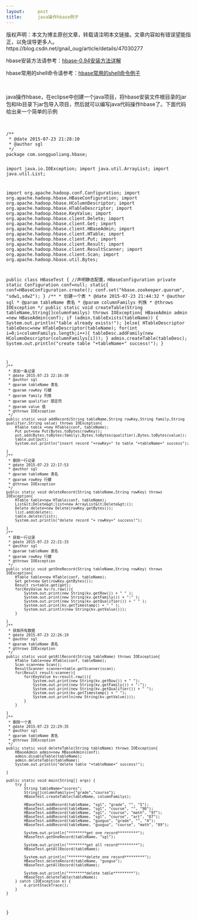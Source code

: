 ```yaml
---
layout:     post
title:      java操作hbase例子
---
```

<div id="article_content" class="article_content clearfix csdn-tracking-statistics" data-pid="blog" data-mod="popu_307" data-dsm="post">
								<div class="article-copyright">
					版权声明：本文为博主原创文章，转载请注明本文链接。文章内容如有错误望能指正，以免误导更多人。					https://blog.csdn.net/gnail_oug/article/details/47030277				</div>
								            <link rel="stylesheet" href="https://csdnimg.cn/release/phoenix/template/css/ck_htmledit_views-f76675cdea.css">
						<div class="htmledit_views" id="content_views">
                
<p>hbase安装方法请参考：<a href="http://blog.csdn.net/gnail_oug/article/details/46973429" rel="nofollow">hbase-0.94安装方法详解</a></p>
<p>hbase常用的shell命令请参考：<a href="http://blog.csdn.net/gnail_oug/article/details/46997997" rel="nofollow">hbase常用的shell命令例子</a></p>
<p><br></p>
<p>java操作hbase，在eclipse中创建一个java项目，将hbase安装文件根目录的jar包和lib目录下jar包导入项目，然后就可以编写java代码操作hbase了。下面代码给出来一个简单的示例</p>
<p><br></p>
<pre><code class="language-java">/**
 * @date 2015-07-23 21:28:10
 * @author sgl
 */
package com.songguoliang.hbase;

import java.io.IOException;
import java.util.ArrayList;
import java.util.List;

import org.apache.hadoop.conf.Configuration;
import org.apache.hadoop.hbase.HBaseConfiguration;
import org.apache.hadoop.hbase.HColumnDescriptor;
import org.apache.hadoop.hbase.HTableDescriptor;
import org.apache.hadoop.hbase.KeyValue;
import org.apache.hadoop.hbase.client.Delete;
import org.apache.hadoop.hbase.client.Get;
import org.apache.hadoop.hbase.client.HBaseAdmin;
import org.apache.hadoop.hbase.client.HTable;
import org.apache.hadoop.hbase.client.Put;
import org.apache.hadoop.hbase.client.Result;
import org.apache.hadoop.hbase.client.ResultScanner;
import org.apache.hadoop.hbase.client.Scan;
import org.apache.hadoop.hbase.util.Bytes;

public class HBaseTest {
	//声明静态配置，HBaseConfiguration
	private static Configuration conf=null;
	static{
		conf=HBaseConfiguration.create();
		conf.set("hbase.zookeeper.quorum", "sdw1,sdw2");
	}
	/**
	 * 创建一个表
	 * @date 2015-07-23 21:44:32
	 * @author sgl
	 * @param tableName 表名
	 * @param columnFamilys 列族
	 * @throws IOException
	 */
	public static void createTable(String tableName,String[]columnFamilys) throws IOException{
		HBaseAdmin admin =new HBaseAdmin(conf);
		if (admin.tableExists(tableName)) {
			System.out.println("table already exists!");
		}else{
			HTableDescriptor tableDesc=new HTableDescriptor(tableName);
			for(int i=0;i&lt;columnFamilys.length;i++){
				tableDesc.addFamily(new HColumnDescriptor(columnFamilys[i]));
			}
			admin.createTable(tableDesc);
			System.out.println("create table "+tableName+" success!");
		}
		
	}
	/**
	 * 添加一条记录
	 * @date 2015-07-23 22:16:30
	 * @author sgl
	 * @param tableName 表名
	 * @param rowKey 行健
	 * @param family 列族
	 * @param qualifier 限定符
	 * @param value 值
	 * @throws IOException
	 */
	public static void addRecord(String tableName,String rowKey,String family,String qualifier,String value) throws IOException{
		HTable table =new HTable(conf, tableName);
		Put put=new Put(Bytes.toBytes(rowKey));
		put.add(Bytes.toBytes(family),Bytes.toBytes(qualifier),Bytes.toBytes(value));
		table.put(put);
		System.out.println("insert record "+rowKey+" to table "+tableName+" success");
		
	}
	/**
	 * 删除一行记录
	 * @date 2015-07-23 22:17:53
	 * @author sgl
	 * @param tableName 表名
	 * @param rowKey 行健
	 * @throws IOException
	 */
	public static void deleteRecord(String tableName,String rowKey) throws IOException{
		HTable table=new HTable(conf, tableName);
		List&lt;Delete&gt;list=new ArrayList&lt;Delete&gt;();
		Delete delete=new Delete(rowKey.getBytes());
		list.add(delete);
		table.delete(list);
		System.out.println("delete record "+ rowKey+" success!");
		
	}
	/**
	 * 获取一行记录
	 * @date 2015-07-23 22:21:33
	 * @author sgl
	 * @param tableName 表名
	 * @param rowKey 行健
	 * @throws IOException 
	 */
	public static void getOneRecord(String tableName,String rowKey) throws IOException{
		HTable table=new HTable(conf, tableName);
		Get get=new Get(rowKey.getBytes());
		Result rs=table.get(get);
		for(KeyValue kv:rs.raw()){
			System.out.print(new String(kv.getRow()) + " " );       
            System.out.print(new String(kv.getFamily()) + ":" );       
            System.out.print(new String(kv.getQualifier()) + " " );       
            System.out.print(kv.getTimestamp() + " " );       
            System.out.println(new String(kv.getValue()));      
		}
		
	}
	/**
	 * 获取所有数据
	 * @date 2015-07-23 22:26:19
	 * @author sgl
	 * @param tableName 表名
	 * @throws IOException 
	 */
	public static void getAllRecord(String tableName) throws IOException{
		HTable table=new HTable(conf, tableName);
		Scan scan=new Scan();
		ResultScanner scanner=table.getScanner(scan);
		for(Result result:scanner){
			for(KeyValue kv:result.raw()){
				System.out.print(new String(kv.getRow()) + " ");       
                System.out.print(new String(kv.getFamily()) + ":");       
                System.out.print(new String(kv.getQualifier()) + " ");       
                System.out.print(kv.getTimestamp() + " ");       
                System.out.println(new String(kv.getValue()));   
			}
		}
		
	}
	/**
	 * 删除一个表
	 * @date 2015-07-23 22:29:35
	 * @author sgl
	 * @param tableName 表名
	 * @throws IOException 
	 */
	public static void deleteTable(String tableName) throws IOException{
		HBaseAdmin admin=new HBaseAdmin(conf);
		admin.disableTable(tableName);
		admin.deleteTable(tableName);
		System.out.println("delete table "+tableName+" success!");
		
	}
	
	public static void main(String[] args) {
		try {
			String tableName="scores";
			String[]columnFamilys={"grade","course"};
			HBaseTest.createTable(tableName, columnFamilys);
			
			HBaseTest.addRecord(tableName, "sgl", "grade", "", "5");
			HBaseTest.addRecord(tableName, "sgl", "course", "", "90");
			HBaseTest.addRecord(tableName, "sgl", "course", "math", "97");
			HBaseTest.addRecord(tableName, "sgl", "course", "art", "87");
			HBaseTest.addRecord(tableName, "guoguo", "grade", "", "4");
			HBaseTest.addRecord(tableName, "guoguo", "course", "math", "89");
			
			System.out.println("********get one record*********");
			HBaseTest.getOneRecord(tableName, "sgl");
			
			System.out.println("********get all record*********");
			HBaseTest.getAllRecord(tableName);
			
			System.out.println("********delete one record*********");
			HBaseTest.deleteRecord(tableName, "guoguo");
			HBaseTest.getAllRecord(tableName);
			
			System.out.println("********delete table*********");
			HBaseTest.deleteTable(tableName);
		} catch (IOException e) {
			e.printStackTrace();
		}
	}
}
</code></pre><br><br><p></p>
<p><br></p>
<p><br></p>
<p><br></p>
<p><br></p>
            </div>
                </div>